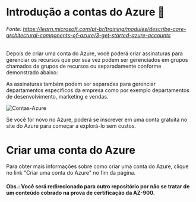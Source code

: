 # Introdução a contas do Azure 👤
###### Fonte: https://learn.microsoft.com/pt-br/training/modules/describe-core-architectural-components-of-azure/3-get-started-azure-accounts

Depois de criar uma conta do Azure, você poderá criar assinaturas para gerenciar os recursos que por sua vez podem ser gerenciados em grupos chamados de grupos de recursos ou separadamente conforme demonstrado abaixo:

As assinaturas também podem ser separadas para gerenciar departamentos específicos da empresa como por exemplo departamentos de desenvolvimento, marketing e vendas.

<img alt="Contas-Azure" src="https://learn.microsoft.com/pt-br/training/wwl-azure/describe-core-architectural-components-of-azure/media/account-scope-levels-9ceb3abd.png">

Se você for novo no Azure, poderá se inscrever em uma conta gratuita no site do Azure para começar a explorá-lo sem custos.

# Criar uma conta do Azure

Para obter mais informações sobre como criar uma conta do Azure, clique no link "Criar uma conta do Azure" no fim da página.
#### Obs.: Você será redirecionado para outro repositório por não se tratar de um conteúdo cobrado na prova de certificação da AZ-900.

